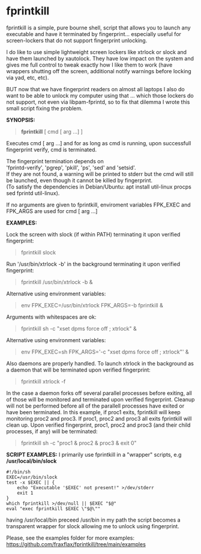 # fprintkill
fprintkill is a simple, pure bourne shell, script that allows you to launch any executable and have it terminated by fingerprint... especially useful for screen-lockers that do not support fingerprint unlocking.

I do like to use simple lightweight screen lockers like xtrlock or slock and have them launched by xautolock. They have low impact on the system and gives me full control to tweak exactly how I like them to work (have wrappers shutting off the screen, additional notify warnings before locking via yad, etc, etc).

BUT now that we have fingerprint readers on almost all laptops I also do want to be able to unlock my computer using that ... which those lockers do not support, not even via libpam-fprintd, so to fix that dilemma I wrote this small script fixing the problem.

__SYNOPSIS:__ <br/>

> __fprintkill__ [ cmd [ arg ...] ]

Executes cmd [ arg ...] and for as long as cmd is running, 
upon successfull fingerprint verify, cmd is terminated.

The fingerprint termination depends on  <br/>
'fprintd-verify', 'pgrep', 'pkill', 'ps', 'sed' and 'setsid'.  <br/>
If they are not found, a warning will be printed to stderr but the cmd will still
be launched, even though it cannot be killed by fingerprint.  <br/>
(To satisfy the dependencies in Debian/Ubuntu: apt install util-linux procps sed fprintd util-linux).

If no arguments are given to fprintkill, 
enviroment variables FPK_EXEC and FPK_ARGS are used for cmd [ arg ...]

__EXAMPLES:__ <br/>

Lock the screen with slock (if within PATH) terminating it upon verified fingerprint:
> fprintkill slock

Run '/usr/bin/xtrlock -b' in the background terminating it upon verified fingerprint:
> fprintkill /usr/bin/xtrlock -b &

Alternative using environment variables:
> env FPK_EXEC=/usr/bin/xtrlock FPK_ARGS=-b fprintkill &

Arguments with whitespaces are ok:
> fprintkill sh -c "xset dpms force off ; xtrlock" &

Alternative using environment variables:
> env FPK_EXEC=sh FPK_ARGS='-c  "xset dpms force off ; xtrlock"' &

Also daemons are properly handled.  To launch xtrlock in the background as a daemon that
will be terminated upon verified fingerprint:
> fprintkill xtrlock -f

In the case a daemon forks off several parallel processes before exiting, all of those
will be monitored and terminated upon verified fingerprint. Cleanup will not be performed
before all of the parallell processes have exited or have been terminated. In this example,
if proc1 exits, fprintkill will keep monitoring proc2 and proc3. If proc1, proc2 and proc3
all exits fprintkill will clean up. Upon verified fingerprint, proc1, proc2 and proc3
(and their child processes, if any) will be terminated:
> fprintkill sh -c "proc1 & proc2 & proc3 & exit 0"


__SCRIPT EXAMPLES:__
I primarily use fprintkill in a "wrapper" scripts, e.g __/usr/local/bin/slock__
```shell
#!/bin/sh
EXEC=/usr/bin/slock
test -x $EXEC || { 
    echo "Executable '$EXEC' not present!" >/dev/stderr
    exit 1
}
which fprintkill >/dev/null || $EXEC "$@"
eval "exec fprintkill $EXEC \"$@\""
```
having /usr/local/bin preceed /usr/bin in my path the script becomes a transparent wrapper for slock allowing me to unlock using fingerprint.

Please, see the examples folder for more examples:\
https://github.com/fraxflax/fprintkill/tree/main/examples
